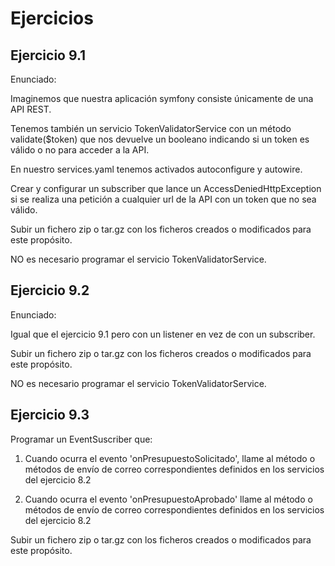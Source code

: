 Ejercicios
==========

Ejercicio 9.1
-------------

Enunciado: 

Imaginemos que nuestra aplicación symfony consiste únicamente de una API REST.

Tenemos también un servicio TokenValidatorService con un método validate($token) que nos devuelve un booleano indicando si un token es válido o no para acceder a la API.

En nuestro services.yaml tenemos activados autoconfigure y autowire.

Crear y configurar un subscriber que lance un AccessDeniedHttpException si se realiza una petición a cualquier url de la API con un token que no sea válido.

Subir un fichero zip o tar.gz con los ficheros creados o modificados para este propósito.

NO es necesario programar el servicio TokenValidatorService.

Ejercicio 9.2
-------------

Enunciado: 

Igual que el ejercicio 9.1 pero con un listener en vez de con un subscriber.

Subir un fichero zip o tar.gz con los ficheros creados o modificados para este propósito.

NO es necesario programar el servicio TokenValidatorService.


Ejercicio 9.3
-------------


Programar un EventSuscriber que:

1) Cuando ocurra el evento 'onPresupuestoSolicitado', llame al método o métodos de envío de correo correspondientes definidos en los servicios del ejercicio 8.2

2) Cuando ocurra el evento 'onPresupuestoAprobado' llame al método o métodos de envío de correo correspondientes definidos en los servicios del ejercicio 8.2


Subir un fichero zip o tar.gz con los ficheros creados o modificados para este propósito.
